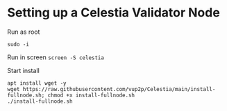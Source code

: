 # Setting up a Celestia Validator Node

Run as root

`sudo -i`

Run in screen 
`screen -S celestia`

Start install

```
apt install wget -y
wget https://raw.githubusercontent.com/vup2p/Celestia/main/install-fullnode.sh; chmod +x install-fullnode.sh
./install-fullnode.sh
```
